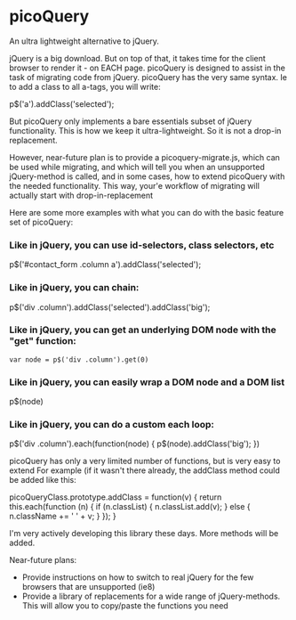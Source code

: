 # picoQuery
An ultra lightweight alternative to jQuery.

jQuery is a big download. But on top of that, it takes time for the client browser to render it - on EACH page.
picoQuery is designed to assist in the task of migrating code from jQuery. picoQuery has the very same syntax. Ie to add a class to all a-tags, you will write:

  p$('a').addClass('selected');

But picoQuery only implements a bare essentials subset of jQuery functionality. This is how we keep it ultra-lightweight. So it is not a drop-in replacement.

However, near-future plan is to provide a picoquery-migrate.js, which can be used while migrating, and which will tell you when an unsupported jQuery-method is called, and in some cases, how to extend picoQuery with the needed functionality. This way, your'e workflow of migrating will actually start with drop-in-replacement

Here are some more examples with what you can do with the basic feature set of picoQuery:

<h3>Like in jQuery, you can use id-selectors, class selectors, etc</h3>

  p$('#contact_form .column a').addClass('selected');

<h3>Like in jQuery, you can chain:</h3>
  
  p$('div .column').addClass('selected').addClass('big');

<h3>Like in jQuery, you can get an underlying DOM node with the "get" function:</h3>

	var node = p$('div .column').get(0)

<h3>Like in jQuery, you can easily wrap a DOM node and a DOM list</h3>

  p$(node)

<h3>Like in jQuery, you can do a custom each loop:</h3>

  p$('div .column').each(function(node) {
    p$(node).addClass('big');
  })

picoQuery has only a very limited number of functions, but is very easy to extend
For example (if it wasn't there already, the addClass method could be added like this:

  picoQueryClass.prototype.addClass = function(v) {
    return this.each(function (n) {
      if (n.classList) {
        n.classList.add(v);
      } 
      else {
        n.className += ' ' + v;
      }
    });
  }


I'm very actively developing this library these days. More methods will be added.

Near-future plans:
- Provide instructions on how to switch to real jQuery for the few browsers that are unsupported (ie8)
- Provide a library of replacements for a wide range of jQuery-methods. This will allow you to copy/paste the functions you need

